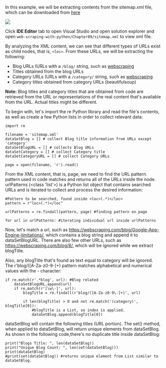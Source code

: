 In this example, we will be extracting contents from the sitemap.xml file, which can be downloaded from [here](https://webscraping.com/sitemap.xml)

![](https://github.com/fenago/katacoda-scenarios/raw/master/web-scraping-with-python/chapter-09/steps/11/1.png)

Click **IDE Editor** tab to open Visual Studio and open solution explorer and open `web-scraping-with-python/Chapter09/sitemap.xml` to view xml file.

By analyzing the XML content, we can see that different types of URLs exist as child nodes, that is, `<loc>`. From these URLs, we will be extracting the following:

- Blog URLs (URLs with a `/blog/` string, such as [webscraping](https://webscraping.com/blog/Why-Python/)
- Titles obtained from the blog URLs
- Category URLs (URLs with a `/category/` string, such as [webscraping](https://webscraping.com/blog/category/beautifulsoup)
- Category titles obtained from category URLs (beautifulsoup)

**Note:** Blog titles and category titles that are obtained from code are retrieved from the URL or representations of the real content that's available from the URL. Actual titles might be different. 

To begin with, let's import the re Python library and read the file's contents, as well as create a few Python lists in order to collect relevant data:

```
import re

filename = 'sitemap.xml'
dataSetBlog = [] # collect Blog title information from URLs except 'category'
dataSetBlogURL = [] # collects Blog URLs
dataSetCategory = [] # collect Category title
dataSetCategoryURL = [] # collect Category URLs

page = open(filename, 'r').read()
```

From the XML content, that is, page, we need to find the URL pattern. pattern used in code matches and returns all of the URLs inside the <loc> node. urlPatterns (<class 'list'>) is a Python list object that contains searched URLs and is iterated to collect and process the desired information:

```
#Pattern to be searched, found inside <loc>(.*)</loc>
pattern = r"loc>(.*)</loc"

urlPatterns = re.findall(pattern, page) #finding pattern on page

for url in urlPatterns: #iterating individual url inside urlPatterns
```

Now, let's match a url, such as https://webscraping.com/blog/Google-App-Engine-limitations/, which contains a blog string and append it to dataSetBlogURL. There are also few other URLs, such as https://webscraping.com/blog/8/, which will be ignored while we extract blogTitle. 

Also, any blogTitle that's found as text equal to category will be ignored. The r'blog/([A-Za-z0-9\-]+) pattern matches alphabetical and numerical values with the - character:

```
if re.match(r'.*blog', url): #Blog related
    dataSetBlogURL.append(url)
    if re.match(r'[\w\-]', url):
        blogTitle = re.findall(r'blog/([A-Za-z0-9\-]+)', url)
        
        if len(blogTitle) > 0 and not re.match('(category)', blogTitle[0]):
            #blogTitle is a List, so index is applied.
            dataSetBlog.append(blogTitle[0]) 
```

dataSetBlog will contain the following titles (URL portion). The set() method, when applied to dataSetBlog, will return unique elements from dataSetBlog. As shown in the following code,there's no duplicate title inside dataSetBlog:

```
print("Blogs Title: ", len(dataSetBlog))
print("Unique Blog Count: ", len(set(dataSetBlog)))
print(dataSetBlog)
#print(set(dataSetBlog)) #returns unique element from List similar to dataSetBlog.
```

